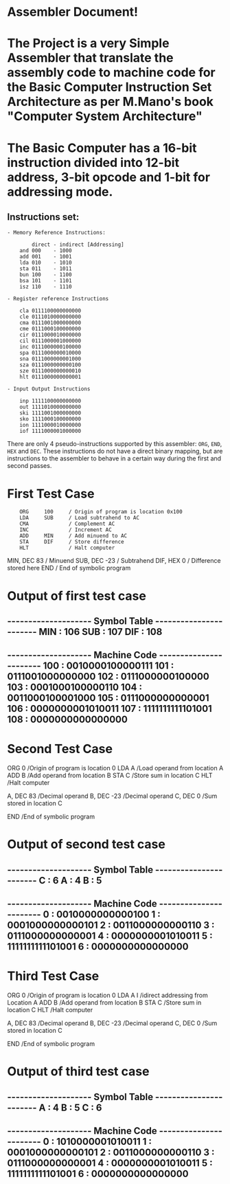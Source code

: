 # Assembler Document!

# The Project is a very Simple Assembler that translate the assembly code to machine code for the Basic Computer Instruction Set Architecture as per M.Mano's book "Computer System Architecture"

# The Basic Computer has a 16-bit instruction divided into 12-bit address, 3-bit opcode and 1-bit for addressing mode.

##   Instructions set:
    - Memory Reference Instructions:

            direct - indirect [Addressing]
        and 000    - 1000
        add 001    - 1001
        lda 010    - 1010
        sta 011    - 1011
        bun 100    - 1100
        bsa 101    - 1101
        isz 110    - 1110

    - Register reference Instructions

        cla 0111100000000000
        cle 0111010000000000
        cma 0111001000000000
        cme 0111000100000000
        cir 0111000010000000 
        cil 0111000001000000
        inc 0111000000100000
        spa 0111000000010000
        sna 0111000000001000
        sza 0111000000000100 
        sze 0111000000000010
        hlt 0111000000000001
    
    - Input Output Instructions

        inp 1111100000000000
        out 1111010000000000
        ski 1111001000000000
        sko 1111000100000000
        ion 1111000010000000 
        iof 1111000001000000


There are only 4 pseudo-instructions supported by this assembler: `ORG`, `END`, `HEX` and `DEC`. These instructions do not have a direct binary mapping, but are instructions to the assembler to behave in a certain way during the first and second passes.

# First Test Case

        ORG     100     / Origin of program is location 0x100
        LDA     SUB     / Load subtrahend to AC
        CMA             / Complement AC
        INC             / Increment AC
        ADD     MIN     / Add minuend to AC
        STA     DIF     / Store difference
        HLT             / Halt computer

MIN,    DEC     83      / Minuend
SUB,    DEC     -23     / Subtrahend
DIF,    HEX     0       / Difference stored here
        END             / End of symbolic program

# Output of first test case

-------------------- Symbol Table -----------------------
MIN  :  106
SUB  :  107
DIF  :  108
---------------------------------------------------------
-------------------- Machine Code -----------------------
100  :  0010000100000111
101  :  0111001000000000
102  :  0111000000100000
103  :  0001000100000110
104  :  0011000100001000
105  :  0111000000000001
106  :  0000000001010011
107  :  1111111111101001
108  :  0000000000000000
---------------------------------------------------------

# Second Test Case 

ORG 0      /Origin of program is location 0
LDA A     /Load operand from location A
ADD B     /Add operand from location B
STA C     /Store sum in location C
HLT       /Halt computer

A, DEC 83     /Decimal operand
B, DEC -23    /Decimal operand
C, DEC 0      /Sum stored in location C

END      /End of symbolic program

# Output of second test case

-------------------- Symbol Table -----------------------
C  :  6
A  :  4
B  :  5
---------------------------------------------------------
-------------------- Machine Code -----------------------
0  :  0010000000000100
1  :  0001000000000101
2  :  0011000000000110
3  :  0111000000000001
4  :  0000000001010011
5  :  1111111111101001
6  :  0000000000000000
---------------------------------------------------------

# Third Test Case 

ORG 0      /Origin of program is location 0
LDA A I    /idirect addressing from Location A
ADD B     /Add operand from location B
STA C     /Store sum in location C
HLT       /Halt computer

A, DEC 83     /Decimal operand
B, DEC -23    /Decimal operand
C, DEC 0      /Sum stored in location C

END      /End of symbolic program

# Output of third test case

-------------------- Symbol Table -----------------------
A  :  4
B  :  5
C  :  6
---------------------------------------------------------
-------------------- Machine Code -----------------------
0  :  1010000001010011
1  :  0001000000000101
2  :  0011000000000110
3  :  0111000000000001
4  :  0000000001010011
5  :  1111111111101001
6  :  0000000000000000
---------------------------------------------------------